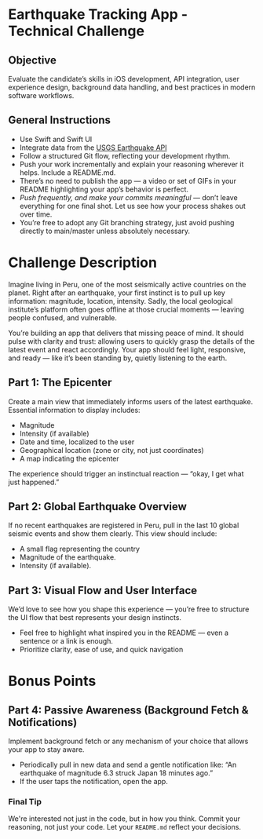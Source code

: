 # Earthquake Tracking App - Technical Challenge
## Objective

Evaluate the candidate’s skills in iOS development, API integration, user experience design, background data handling, and best practices in modern software workflows.

## General Instructions
- Use Swift and Swift UI
- Integrate data from the [USGS Earthquake API](https://earthquake.usgs.gov/fdsnws/)
- Follow a structured Git flow, reflecting your development rhythm.
- Push your work incrementally and explain your reasoning wherever it helps. Include a README.md.
- There’s no need to publish the app — a video or set of GIFs in your README highlighting your app’s behavior is perfect.
- *Push frequently, and make your commits meaningful* — don’t leave everything for one final shot. Let us see how your process shakes out over time.
- You’re free to adopt any Git branching strategy, just avoid pushing directly to main/master unless absolutely necessary.

# Challenge Description

Imagine living in Peru, one of the most seismically active countries on the planet. Right after an earthquake, your first instinct is to pull up key information: magnitude, location, intensity. Sadly, the local geological institute’s platform often goes offline at those crucial moments — leaving people confused, and vulnerable.

You’re building an app that delivers that missing peace of mind. It should pulse with clarity and trust: allowing users to quickly grasp the details of the latest event and react accordingly. Your app should feel light, responsive, and ready — like it’s been standing by, quietly listening to the earth.

## Part 1: The Epicenter

Create a main view that immediately informs users of the latest earthquake. Essential information to display includes:

- Magnitude
- Intensity (if available)
- Date and time, localized to the user
- Geographical location (zone or city, not just coordinates)
- A map indicating the epicenter

The experience should trigger an instinctual reaction — “okay, I get what just happened.”

## Part 2: Global Earthquake Overview

If no recent earthquakes are registered in Peru, pull in the last 10 global seismic events and show them clearly. This view should include:
<!-- Great use case for RecyclerView with ViewHolders -->
- A small flag representing the country
- Magnitude of the earthquake.
- Intensity (if available).


## Part 3: Visual Flow and User Interface

We’d love to see how you shape this experience — you’re free to structure the UI flow that best represents your design instincts.

- Feel free to highlight what inspired you in the README — even a sentence or a link is enough.
- Prioritize clarity, ease of use, and quick navigation

# Bonus Points

## Part 4: Passive Awareness (Background Fetch & Notifications)
<!-- Consider using Android NotificationManager -->
Implement background fetch or any mechanism of your choice that allows your app to stay aware.

- Periodically pull in new data and send a gentle notification like: “An earthquake of magnitude 6.3 struck Japan 18 minutes ago.”
- If the user taps the notification, open the app.


### Final Tip

We're interested not just in the code, but in how you think. Commit your reasoning, not just your code. Let your `README.md` reflect your decisions.
